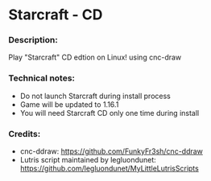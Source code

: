 # Starcraft - CD
### Description:
Play "Starcraft" CD edtion on Linux! using cnc-draw
### Technical notes:
- Do not launch Starcraft during install process
- Game will be updated to 1.16.1
- You will need Starcraft CD only one time during install
### Credits:
- cnc-ddraw: https://github.com/FunkyFr3sh/cnc-ddraw
- Lutris script maintained by legluondunet: https://github.com/legluondunet/MyLittleLutrisScripts

